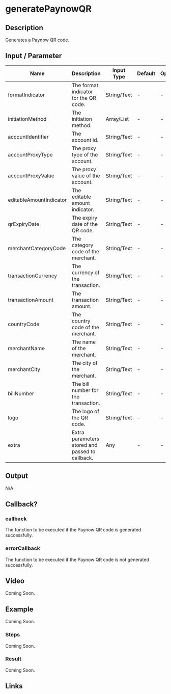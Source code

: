 # generatePaynowQR

## Description

Generates a Paynow QR code.

## Input / Parameter

| Name | Description | Input Type | Default | Options | Required |
| ------ | ------ | ------ | ------ | ------ | ------ |
| formatIndicator | The format indicator for the QR code. | String/Text | - | - | Yes |
| initiationMethod | The initiation method. | Array/List | - | - | Yes |
| accountIdentifier | The account id. | String/Text | - | - | Yes |
| accountProxyType | The proxy type of the account. | String/Text | - | - | Yes |
| accountProxyValue | The proxy value of the account. | String/Text | - | - | Yes |
| editableAmountIndicator | The editable amount indicator. | String/Text | - | - | Yes |
| qrExpiryDate | The expiry date of the QR code. | String/Text | - | - | Yes |
| merchantCategoryCode | The category code of the merchant. | String/Text | - | - | Yes |
| transactionCurrency | The currency of the transaction. | String/Text | - | - | Yes |
| transactionAmount | The transaction amount. | String/Text | - | - | Yes |
| countryCode | The country code of the merchant. | String/Text | - | - | Yes |
| merchantName | The name of the merchant. | String/Text | - | - | Yes |
| merchantCity | The city of the merchant. | String/Text | - | - | Yes |
| billNumber | The bill number for the transaction. | String/Text | - | - | Yes |
| logo | The logo of the QR code. | String/Text | - | - | No |
| extra | Extra parameters stored and passed to callback. | Any | - | - | No |

## Output

N/A

## Callback?

### callback

The function to be executed if the Paynow QR code is generated successfully.

### errorCallback

The function to be executed if the Paynow QR code is not generated successfully.

## Video

Coming Soon.

<!-- Format: [![Video]({image-path}?raw=true)]({url-link}) -->

## Example

Coming Soon.

<!-- Share a scenario, like a user requirements. -->

### Steps

Coming Soon.

<!-- Show the steps and share some screenshots.

1. .....

Format: ![]({image-path}?raw=true) -->

### Result

Coming Soon.

<!-- Explain the output.

Format: ![]({image-path}?raw=true) -->

## Links